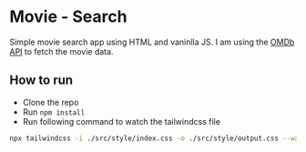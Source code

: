# Movie - Search
Simple movie search app using HTML and vaninlla JS.
I am using the [OMDb API](http://www.omdbapi.com/) to fetch the movie data.

## How to run

- Clone the repo
- Run `npm install`
- Run following command to watch the tailwindcss file
```sh
npx tailwindcss -i ./src/style/index.css -o ./src/style/output.css --watch
```
